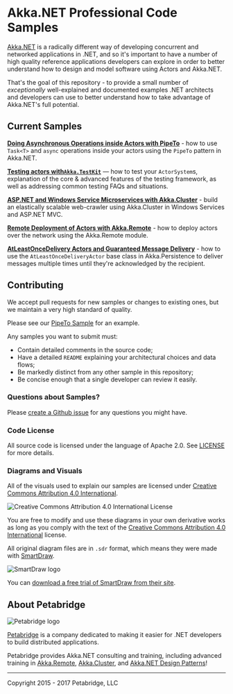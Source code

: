 # Akka.NET Professional Code Samples

[Akka.NET](http://getakka.net/ "Akka.NET - .NET distributed actor framework") is a radically different way of developing concurrent and networked applications in .NET, and so it's important to have a number of high quality reference applications developers can explore in order to better understand how to design and model software using Actors and Akka.NET.

That's the goal of this repository - to provide a small number of *exceptionally* well-explained and documented examples .NET architects and developers can use to better understand how to take advantage of Akka.NET's full potential.

## Current Samples

**[Doing Asynchronous Operations inside Actors with PipeTo](/PipeTo/)** - how to use `Task<T>` and `async` operations inside your actors using the `PipeTo` pattern in Akka.NET.

**[Testing actors with`Akka.TestKit`](/TestKit/)** — how to test your `ActorSystem`s, explanation of the core & advanced features of the testing framework, as well as addressing common testing FAQs and situations.

**[ASP.NET and Windows Service Microservices with Akka.Cluster](Cluster.WebCrawler)** - build an elastically scalable web-crawler using Akka.Cluster in Windows Services and ASP.NET MVC.

**[Remote Deployment of Actors with Akka.Remote](RemoteDeploy/)** - how to deploy actors over the network using the Akka.Remote module.

**[AtLeastOnceDelivery Actors and Guaranteed Message Delivery](AtLeastOnceDelivery/)** - how to use the `AtLeastOnceDeliveryActor` base class in Akka.Persistence to deliver messages multiple times until they're acknowledged by the recipient.

## Contributing

We accept pull requests for new samples or changes to existing ones, but we maintain a very high standard of quality.

Please see our [PipeTo Sample](/PipeTo/) for an example.

Any samples you want to submit must:

* Contain detailed comments in the source code;
* Have a detailed `README` explaining your architectural choices and data flows;
* Be markedly distinct from any other sample in this repository;
* Be concise enough that a single developer can review it easily.

### Questions about Samples?

Please [create a Github issue](https://github.com/petabridge/akkadotnet-code-samples/issues) for any questions you might have.

### Code License

All source code is licensed under the language of Apache 2.0. See [LICENSE](LICENSE) for more details.

### Diagrams and Visuals

All of the visuals used to explain our samples are licensed under [Creative Commons Attribution 4.0 International](http://creativecommons.org/licenses/by/4.0/).

![Creative Commons Attribution 4.0 International License](images/creative-commons.png)

You are free to modify and use these diagrams in your own derivative works as long as you comply with the text of the [Creative Commons Attribution 4.0 International](http://creativecommons.org/licenses/by/4.0/) license.

All original diagram files are in `.sdr` format, which means they were made with [SmartDraw](http://www.smartdraw.com/ "SmartDraw - communicate visually with great diagrams for Windows").

![SmartDraw logo](images/smartdraw-logo.jpg)

You can [download a free trial of SmartDraw from their site](http://www.smartdraw.com/downloads/).

## About Petabridge

![Petabridge logo](images/petabridge_logo.png)

[Petabridge](http://petabridge.com/) is a company dedicated to making it easier for .NET developers to build distributed applications.

Petabridge provides Akka.NET consulting and training, including advanced training in [Akka.Remote](https://petabridge.com/training/akka-remoting/), [Akka.Cluster](https://petabridge.com/training/akka-clustering/), and [Akka.NET Design Patterns](https://petabridge.com/training/akka-design-patterns/)!

---
Copyright 2015 - 2017 Petabridge, LLC

